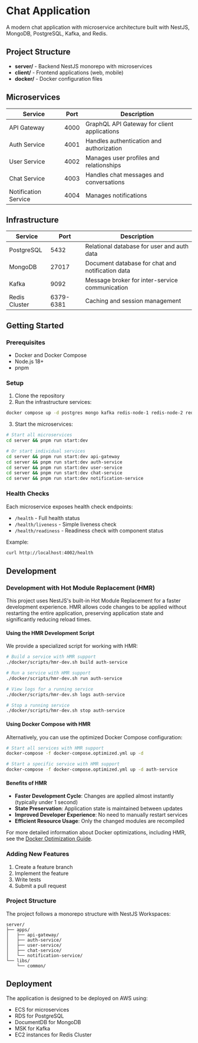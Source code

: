 # Chat Application

A modern chat application with microservice architecture built with NestJS, MongoDB, PostgreSQL, Kafka, and Redis.

## Project Structure

- **server/** - Backend NestJS monorepo with microservices
- **client/** - Frontend applications (web, mobile)
- **docker/** - Docker configuration files

## Microservices

| Service | Port | Description |
|---------|------|-------------|
| API Gateway | 4000 | GraphQL API Gateway for client applications |
| Auth Service | 4001 | Handles authentication and authorization |
| User Service | 4002 | Manages user profiles and relationships |
| Chat Service | 4003 | Handles chat messages and conversations |
| Notification Service | 4004 | Manages notifications |

## Infrastructure

| Service | Port | Description |
|---------|------|-------------|
| PostgreSQL | 5432 | Relational database for user and auth data |
| MongoDB | 27017 | Document database for chat and notification data |
| Kafka | 9092 | Message broker for inter-service communication |
| Redis Cluster | 6379-6381 | Caching and session management |

## Getting Started

### Prerequisites

- Docker and Docker Compose
- Node.js 18+
- pnpm

### Setup

1. Clone the repository
2. Run the infrastructure services:

```bash
docker compose up -d postgres mongo kafka redis-node-1 redis-node-2 redis-node-3 redis-cluster-init
```

3. Start the microservices:

```bash
# Start all microservices
cd server && pnpm run start:dev

# Or start individual services
cd server && pnpm run start:dev api-gateway
cd server && pnpm run start:dev auth-service
cd server && pnpm run start:dev user-service
cd server && pnpm run start:dev chat-service
cd server && pnpm run start:dev notification-service
```

### Health Checks

Each microservice exposes health check endpoints:

- `/health` - Full health status
- `/health/liveness` - Simple liveness check
- `/health/readiness` - Readiness check with component status

Example:
```bash
curl http://localhost:4002/health
```

## Development

### Development with Hot Module Replacement (HMR)

This project uses NestJS's built-in Hot Module Replacement for a faster development experience. HMR allows code changes to be applied without restarting the entire application, preserving application state and significantly reducing reload times.

#### Using the HMR Development Script

We provide a specialized script for working with HMR:

```bash
# Build a service with HMR support
./docker/scripts/hmr-dev.sh build auth-service

# Run a service with HMR support
./docker/scripts/hmr-dev.sh run auth-service

# View logs for a running service
./docker/scripts/hmr-dev.sh logs auth-service

# Stop a running service
./docker/scripts/hmr-dev.sh stop auth-service
```

#### Using Docker Compose with HMR

Alternatively, you can use the optimized Docker Compose configuration:

```bash
# Start all services with HMR support
docker-compose -f docker-compose.optimized.yml up -d

# Start a specific service with HMR support
docker-compose -f docker-compose.optimized.yml up -d auth-service
```

#### Benefits of HMR

- **Faster Development Cycle**: Changes are applied almost instantly (typically under 1 second)
- **State Preservation**: Application state is maintained between updates
- **Improved Developer Experience**: No need to manually restart services
- **Efficient Resource Usage**: Only the changed modules are recompiled

For more detailed information about Docker optimizations, including HMR, see the [Docker Optimization Guide](DOCKER_OPTIMIZATION_GUIDE.md).

### Adding New Features

1. Create a feature branch
2. Implement the feature
3. Write tests
4. Submit a pull request

### Project Structure

The project follows a monorepo structure with NestJS Workspaces:

```
server/
├── apps/
│   ├── api-gateway/
│   ├── auth-service/
│   ├── user-service/
│   ├── chat-service/
│   └── notification-service/
└── libs/
    └── common/
```

## Deployment

The application is designed to be deployed on AWS using:

- ECS for microservices
- RDS for PostgreSQL
- DocumentDB for MongoDB
- MSK for Kafka
- EC2 instances for Redis Cluster
